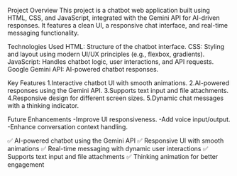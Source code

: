 Project Overview
This project is a chatbot web application built using HTML, CSS, and JavaScript, integrated with the Gemini API for AI-driven responses.
It features a clean UI, a responsive chat interface, and real-time messaging functionality.

Technologies Used
HTML: Structure of the chatbot interface.
CSS: Styling and layout using modern UI/UX principles (e.g., flexbox, gradients).
JavaScript: Handles chatbot logic, user interactions, and API requests.
Google Gemini API: AI-powered chatbot responses.

Key Features
1.Interactive chatbot UI with smooth animations.
2.AI-powered responses using the Gemini API.
3.Supports text input and file attachments.
4.Responsive design for different screen sizes.
5.Dynamic chat messages with a thinking indicator.

Future Enhancements
-Improve UI responsiveness.
-Add voice input/output.
-Enhance conversation context handling.

✅ AI-powered chatbot using the Gemini API
✅ Responsive UI with smooth animations
✅ Real-time messaging with dynamic user interactions
✅ Supports text input and file attachments
✅ Thinking animation for better engagement
